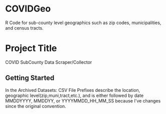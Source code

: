 # COVIDGeo
R Code for sub-county level geographics such as zip codes, municipalities, and census tracts.

# Project Title

COVID SubCounty Data Scraper/Collector

## Getting Started

In the Archived Datasets:
CSV File Prefixes describe the location, geographic level(zip,muni,tract,etc.), and is either followed by date MMDDYYYY, MMDDYY, or YYYYMMDD_HH_MM_SS because I've changes since the original convention.
